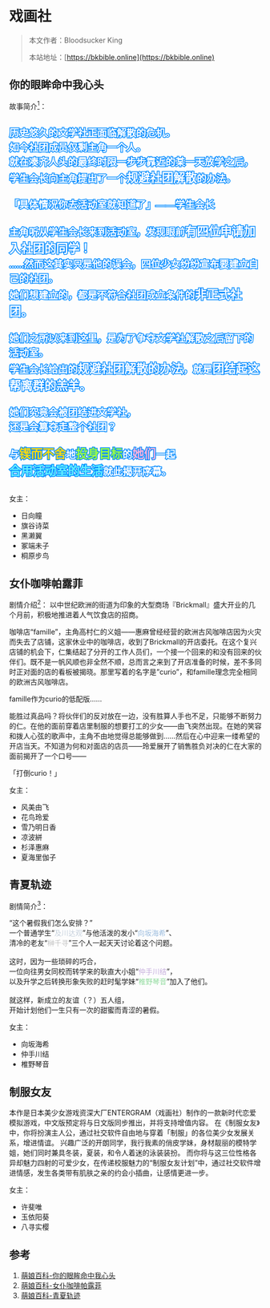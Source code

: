 # 戏画社

> 本文作者：Bloodsucker King
>
> 本站地址：[https://bkbible.online](https://bkbible.online)

## 你的眼眸命中我心头
故事简介[<sup>1</sup>](#refer-anchor-1)：
<div style="display:flow-root;color:#fff;font-size:15px;font-family:黑体;padding:1em auto" class="poem">
<p><span style="position:relative;display:inline-block;z-index:2;color:;font-size:1.3em;font-weight:700">历史悠久的文学社正面临解散的危机。<br>
如今社团成员仅剩主角一个人。<br>
就在凑齐人头的最终时限一步步靠近的某一天放学之后，<br>
学生会长向主角提出了一个<big>规避社团解散</big>的办法。<br>
<br>
「具体情况你去活动室就知道了」——学生会长<br>
<br>
主角听从学生会长来到活动室，发现眼前<big>有四位申请加入社团的同学！</big><br>
......然而这其实只是他的误会，四位少女纷纷宣布要建立自己的社团。<br>
她们想建立的，都是不符合社团成立条件的<big>非正式社团。</big><br>
<br>
她们之所以来到这里，是为了争夺文学社解散之后留下的活动室。<br>
学生会长给出的<big>规避社团解散的办法</big>，就是<big>团结起这帮离群的羔羊。</big><br>
<br>
她们究竟会被团结进文学社，<br>
还是会篡夺走整个社团？<br>
<br>
与<big><span style="color:#FFDA0D;">锲而不舍</span></big>地<big><span style="color:#9BFF43;">投身目标</span></big>的<big><span style="color:#FFB1DE;">她们</span></big>一起<br>
<big><span style="color:#62EEFF;">合用活动室的生活</span></big>就此揭开序幕。<br>
<span style="position:absolute;left:0;top:0;z-index:-1;-webkit-user-select:none;user-select:none;-webkit-text-stroke:0.15em #008AFF;">历史悠久的文学社正面临解散的危机。<br>
如今社团成员仅剩主角一个人。<br>
就在凑齐人头的最终时限一步步靠近的某一天放学之后，<br>
学生会长向主角提出了一个<big>规避社团解散</big>的办法。<br>
<br>
「具体情况你去活动室就知道了」——学生会长<br>
<br>
主角听从学生会长来到活动室，发现眼前<big>有四位申请加入社团的同学！</big><br>
......然而这其实只是他的误会，四位少女纷纷宣布要建立自己的社团。<br>
她们想建立的，都是不符合社团成立条件的<big>非正式社团。</big><br>
<br>
她们之所以来到这里，是为了争夺文学社解散之后留下的活动室。<br>
学生会长给出的<big>规避社团解散的办法</big>，就是<big>团结起这帮离群的羔羊。</big><br>
<br>
她们究竟会被团结进文学社，<br>
还是会篡夺走整个社团？<br>
<br>
与<big><span style="color:#FFDA0D;">锲而不舍</span></big>地<big><span style="color:#9BFF43;">投身目标</span></big>的<big><span style="color:#FFB1DE;">她们</span></big>一起<br>
<big><span style="color:#62EEFF;">合用活动室的生活</span></big>就此揭开序幕。<br>
</span></span>
</p>
</div>

女主：
- 日向瞳
- 旗谷诗菜
- 黑濑翼
- 冢端未子
- 桐原步鸟

## 女仆咖啡帕露菲
剧情介绍[<sup>2</sup>](#refer-anchor-2)：
以中世纪欧洲的街道为印象的大型商场『Brickmall』盛大开业的几个月前，积极地推进着人气饮食店的招商。

咖啡店“famille”，主角高村仁的义姐——惠麻曾经经营的欧洲古风咖啡店因为火灾而失去了店铺，这家休业中的咖啡店，收到了Brickmall的开店委托。在这个复兴店铺的机会下，仁集结起了分开的工作人员们，一个接一个回来的和没有回来的伙伴们。既不是一帆风顺也非全然不顺，总而言之来到了开店准备的时候，差不多同时正对面的店的看板被揭晓。那里写着的名字是”curio”，和famille理念完全相同的欧洲古风咖啡店。

famille作为curio的低配版……

能胜过真品吗？将伙伴们的反对放在一边，没有胜算人手也不足，只能够不断努力的仁。在他的面前穿着店里制服的想要打工的少女——由飞突然出现。在她的笑容和拨人心弦的歌声中，主角不由地觉得总能够做到……然后在心中迎来一缕希望的开店当天。不知道为何和对面店的店员——玲爱展开了销售胜负对决的仁在大家的面前揭开了一个口号——

「打倒curio！」

女主：
- 风美由飞
- 花鸟玲爱
- 雪乃明日香
- 凉波絣
- 杉泽惠麻
- 夏海里伽子

## 青夏轨迹
剧情简介[<sup>3</sup>](#refer-anchor-3)：
<p>“这个暑假我们怎么安排？”<br>
一个普通学生“<span style="text-shadow:1px 0 #FFFFFF, 0 1px #FFFFFF, -1px 0 #FFFFFF, 0 -1px #FFFFFF, 0.5px 0.5px #FFFFFF, 0.5px -0.5px #FFFFFF, -0.5px 0.5px #FFFFFF, -0.5px -0.5px #FFFFFF;"><span style="color:#C4CFDB;">及川达观</span></span>”与他活泼的发小“<span style="text-shadow:1px 0 #FFFFFF, 0 1px #FFFFFF, -1px 0 #FFFFFF, 0 -1px #FFFFFF, 0.5px 0.5px #FFFFFF, 0.5px -0.5px #FFFFFF, -0.5px 0.5px #FFFFFF, -0.5px -0.5px #FFFFFF;"><span style="color:#9ABBDD;">向坂海希</span></span>”、<br>
清冷的老友“<span style="text-shadow:1px 0 #FFFFFF, 0 1px #FFFFFF, -1px 0 #FFFFFF, 0 -1px #FFFFFF, 0.5px 0.5px #FFFFFF, 0.5px -0.5px #FFFFFF, -0.5px 0.5px #FFFFFF, -0.5px -0.5px #FFFFFF;"><span style="color:#C1C1C1;">榊千寻</span></span>”三个人一起天天讨论着这个问题。<br>
<br>
这时，因为一些琐碎的巧合，<br>
一位向往男女同校而转学来的耿直大小姐“<span style="text-shadow:1px 0 #FFFFFF, 0 1px #FFFFFF, -1px 0 #FFFFFF, 0 -1px #FFFFFF, 0.5px 0.5px #FFFFFF, 0.5px -0.5px #FFFFFF, -0.5px 0.5px #FFFFFF, -0.5px -0.5px #FFFFFF;"><span style="color:#C4ACDB;">仲手川结</span></span>”，<br>
以及升学之后转换形象失败的赶时髦学妹“<span style="text-shadow:1px 0 #FFFFFF, 0 1px #FFFFFF, -1px 0 #FFFFFF, 0 -1px #FFFFFF, 0.5px 0.5px #FFFFFF, 0.5px -0.5px #FFFFFF, -0.5px 0.5px #FFFFFF, -0.5px -0.5px #FFFFFF;"><span style="color:#90D99D;">椎野琴音</span></span>”加入了他们。<br>
<br>
就这样，新成立的友谊（？）五人组，<br>
开始计划他们一生只有一次的甜蜜而青涩的暑假。
</p>

女主：
- 向坂海希
- 仲手川结
- 椎野琴音

## 制服女友
本作是日本美少女游戏资深大厂ENTERGRAM（戏画社）制作的一款新时代恋爱模拟游戏，中文版预定将与日文版同步推出，并将支持增值内容。 在《制服女友》中，你将扮演主人公，通过社交软件自由地与穿着「制服」的各位美少女发展关系，增进情谊。 兴趣广泛的开朗同学，我行我素的俏皮学妹，身材靓丽的模特学姐，她们同时兼具冬装，夏装，和令人着迷的泳装装扮。 而你将与这三位性格各异却魅力四射的可爱少女，在传递校服魅力的“制服女友计划”中，通过社交软件增进情感，发生各类带有肌肤之亲的约会小插曲，让感情更进一步。

女主：
- 许斐唯
- 玉依阳葵
- 八寻实樱



## 参考
<a id="refer-anchor-1"></a>
1. [萌娘百科-你的眼眸命中我心头](https://mzh.moegirl.org.cn/%E4%BD%A0%E7%9A%84%E7%9C%BC%E7%9C%B8%E5%91%BD%E4%B8%AD%E6%88%91%E5%BF%83%E5%A4%B4)
<a id="refer-anchor-2"></a>
2. [萌娘百科-女仆咖啡帕露菲](https://mzh.moegirl.org.cn/%E5%A5%B3%E4%BB%86%E5%92%96%E5%95%A1%E5%B8%95%E9%9C%B2%E8%8F%B2)
<a id="refer-anchor-3"></a>
3. [萌娘百科-青夏轨迹](https://mzh.moegirl.org.cn/%E9%9D%92%E5%A4%8F%E8%BD%A8%E8%BF%B9)